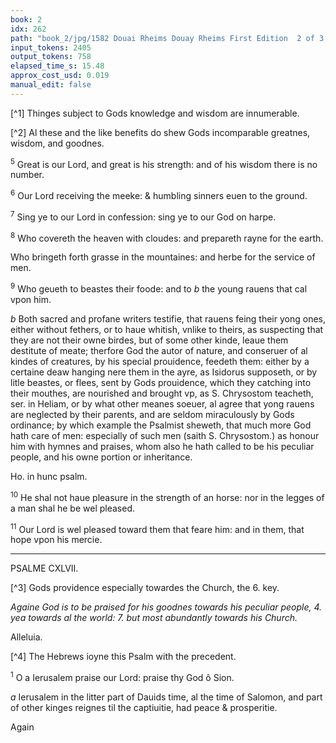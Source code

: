 ```yaml
---
book: 2
idx: 262
path: "book_2/jpg/1582 Douai Rheims Douay Rheims First Edition  2 of 3 1610 Old Testament.pdf-262.jpg"
input_tokens: 2405
output_tokens: 758
elapsed_time_s: 15.48
approx_cost_usd: 0.019
manual_edit: false
---
```

[^1] Thinges subject to Gods knowledge and wisdom are innumerable.

[^2] Al these and the like benefits do shew Gods incomparable greatnes, wisdom, and goodnes.

<sup>5</sup> Great is our Lord, and great is his strength: and of his wisdom there is no number.

<sup>6</sup> Our Lord receiving the meeke: & humbling sinners euen to the ground.

<sup>7</sup> Sing ye to our Lord in confession: sing ye to our God on harpe.

<sup>8</sup> Who covereth the heaven with cloudes: and prepareth rayne for the earth.

Who bringeth forth grasse in the mountaines: and herbe for the service of men.

<sup>9</sup> Who geueth to beastes their foode: and to *b* the young rauens that cal vpon him.

*b* Both sacred and profane writers testifie, that rauens feing their yong ones, either without fethers, or to haue whitish, vnlike to theirs, as suspecting that they are not their owne birdes, but of some other kinde, leaue them destitute of meate; therfore God the autor of nature, and conseruer of al kindes of creatures, by his special prouidence, feedeth them: either by a certaine deaw hanging nere them in the ayre, as Isidorus supposeth, or by litle beastes, or flees, sent by Gods prouidence, which they catching into their mouthes, are nourished and brought vp, as S. Chrysostom teacheth, ser. in Heliam, or by what other meanes soeuer, al agree that yong rauens are neglected by their parents, and are seldom miraculously by Gods ordinance; by which example the Psalmist sheweth, that much more God hath care of men: especially of such men (saith S. Chrysostom.) as honour him with hymnes and praises, whom also he hath called to be his peculiar people, and his owne portion or inheritance.

<aside>Ho. in hunc psalm.</aside>

<sup>10</sup> He shal not haue pleasure in the strength of an horse: nor in the legges of a man shal he be wel pleased.

<sup>11</sup> Our Lord is wel pleased toward them that feare him: and in them, that hope vpon his mercie.

---

PSALME CXLVII.

[^3] Gods providence especially towardes the Church, the 6. key.

*Againe God is to be praised for his goodnes towards his peculiar people, 4. yea towards al the world: 7. but most abundantly towards his Church.*

Alleluia.

[^4] The Hebrews ioyne this Psalm with the precedent.

<sup>1</sup> O a Ierusalem praise our Lord: praise thy God ô Sion.

*a* Ierusalem in the litter part of Dauids time, al the time of Salomon, and part of other kinges reignes til the captiuitie, had peace & prosperitie.

Again
